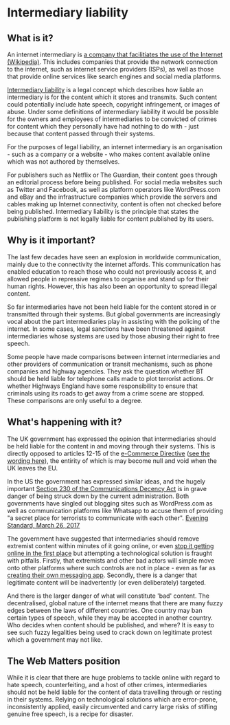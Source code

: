 # Intermediary liability

## What is it?

An internet intermediary is [a company that facilitiates the use of the Internet (Wikipedia)](https://en.wikipedia.org/wiki/Internet_intermediary). This includes companies that provide the network connection to the internet, such as internet service providers (ISPs), as well as those that provide online services like search engines and social media platforms.

[Intermediary liability](http://cyberlaw.stanford.edu/focus-areas/intermediary-liability) is a legal concept which describes how liable an intermediary is for the content which it stores and transmits. Such content could potentially include hate speech, copyright infringement, or images of abuse. Under some definitions of intermediary liability it would be possible for the owners and employees of intermediaries to be convicted of crimes for content which they personally have had nothing to do with - just because that content passed through their systems.

For the purposes of legal liability, an internet intermediary is an organisation - such as a company or a website - who makes content available online which was not authored by themselves.

For publishers such as Netflix or The Guardian, their content goes through an editorial process before being published. For social media websites such as Twitter and Facebook, as well as platform operators like WordPress.com and eBay and the infrastructure companies which provide the servers and cables making up Internet connectivity, content is often not checked before being published. Intermediary liability is the principle that states the publishing platform is not legally liable for content published by its users.

## Why is it important?

The last few decades have seen an explosion in worldwide communication, mainly due to the connectivity the internet affords. This communication has enabled education to reach those who could not previously access it, and allowed people in repressive regimes to organise and stand up for their human rights. However, this has also been an opportunity to spread illegal content.

So far intermediaries have not been held liable for the content stored in or transmitted through their systems. But global governments are increasingly vocal about the part intermediaries play in assisting with the policing of the internet. In some cases, legal sanctions have been threatened against intermediaries whose systems are used by those abusing their right to free speech.

Some people have made comparisons between internet intermediaries and other providers of communication or transit mechanisms, such as phone companies and highway agencies. They ask the question whether BT should be held liable for telephone calls made to plot terrorist actions. Or whether Highways England have some responsibility to ensure that criminals using its roads to get away from a crime scene are stopped. These comparisons are only useful to a degree.

## What's happening with it?

The UK government has expressed the opinion that intermediaries should be held liable for the content in and moving through their systems. This is directly opposed to articles 12-15 of the [e-Commerce Directive](https://ec.europa.eu/digital-single-market/en/e-commerce-directive) ([see the wording here](http://eur-lex.europa.eu/legal-content/EN/TXT/HTML/?uri=CELEX:32000L0031&from=EN)), the entirity of which is may become null and void when the UK leaves the EU.

In the US the government has expressed similar ideas, and the hugely important [Section 230 of the Communications Decency Act](https://www.eff.org/issues/cda230) is in grave danger of being struck down by the current administration. Both governments have singled out blogging sites such as WordPress.com as well as communication platforms like Whatsapp to accuse them of providing "a secret place for terrorists to communicate with each other". [Evening Standard, March 26, 2017](https://www.standard.co.uk/news/politics/whatsapp-encryption-is-totally-unacceptable-says-home-secretary-amber-rudd-a3499416.html)

The government have suggested that intermediaries should remove extremist content within minutes of it going online, or even [stop it getting online in the first place](http://www.independent.co.uk/news/uk/home-news/isis-propaganda-online-terrorists-extremists-encrypted-apps-attacks-whatsapp-telegram-amber-rudd-a7871866.html) but attempting a technological solution is fraught with pitfalls. Firstly, that extremists and other bad actors will simple move onto other platforms where such controls are not in place - even as far as [creating their own messaging app](http://www.newsweek.com/isis-creates-its-own-secure-messaging-app-415565). Secondly, there is a danger that legitimate content will be inadvertently (or even deliberately) targeted.

And there is the larger danger of what will constitute 'bad' content. The decentralised, global nature of the internet means that there are many fuzzy edges between the laws of different countries. One country may ban certain types of speech, while they may be accepted in another country. Who decides when content should be published, and where? It is easy to see such fuzzy legalities being used to crack down on legitimate protest which a government may not like.

## The Web Matters position

While it is clear that there are huge problems to tackle online with regard to hate speech, counterfeiting, and a host of other crimes, intermediaries should not be held liable for the content of data travelling through or resting in their systems. Relying on technological solutions which are error-prone, inconsistently applied, easily circumvented and carry large risks of stifling genuine free speech, is a recipe for disaster.